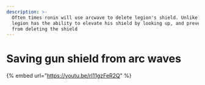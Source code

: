 ```yaml
---
description: >-
  Often times ronin will use arcwave to delete legion's shield. Unlike tone,
  legion has the ability to elevate his shield by looking up, and prevent ronin
  from deleting the shield
---
```


# Saving gun shield from arc waves

{% embed url="https://youtu.be/rI11gzFeR2Q" %}

